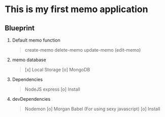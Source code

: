 # This is my first memo application

## Blueprint

1. Default memo function
    > create-memo
    > delete-memo
    > update-memo (edit-memo)

2. memo database 
    > [x] Local Storage
    > [o] MongoDB

3. Dependencies
    > NodeJS express [o] Install

4. devDependencies
    > Nodemon [o]
    > Morgan
    > Babel (For using sexy javascript) [o] Install